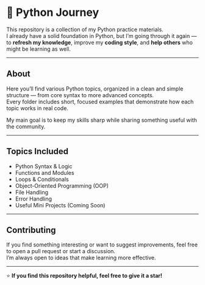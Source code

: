 # 🐍 Python Journey

This repository is a collection of my Python practice materials.  
I already have a solid foundation in Python, but I’m going through it again — to **refresh my knowledge**, improve my **coding style**, and **help others** who might be learning as well.

---

## About

Here you’ll find various Python topics, organized in a clean and simple structure — from core syntax to more advanced concepts.  
Every folder includes short, focused examples that demonstrate how each topic works in real code.

My main goal is to keep my skills sharp while sharing something useful with the community.

---

## Topics Included

- Python Syntax & Logic
- Functions and Modules
- Loops & Conditionals
- Object-Oriented Programming (OOP)
- File Handling
- Error Handling
- Useful Mini Projects (Coming Soon)

---

## Contributing

If you find something interesting or want to suggest improvements, feel free to open a pull request or start a discussion.  
I’m always open to ideas that make learning more effective.

---

⭐ **If you find this repository helpful, feel free to give it a star!**
